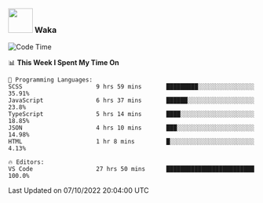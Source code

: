 ### <img src="https://media.giphy.com/media/VgCDAzcKvsR6OM0uWg/giphy.gif" width="50"> Waka

  <!--START_SECTION:waka-->
![Code Time](http://img.shields.io/badge/Code%20Time-921%20hrs%2052%20mins-blue)

📊 **This Week I Spent My Time On** 

```text
💬 Programming Languages: 
SCSS                     9 hrs 59 mins       █████████░░░░░░░░░░░░░░░░   35.91% 
JavaScript               6 hrs 37 mins       ██████░░░░░░░░░░░░░░░░░░░   23.8% 
TypeScript               5 hrs 14 mins       ████░░░░░░░░░░░░░░░░░░░░░   18.85% 
JSON                     4 hrs 10 mins       ███░░░░░░░░░░░░░░░░░░░░░░   14.98% 
HTML                     1 hr 8 mins         █░░░░░░░░░░░░░░░░░░░░░░░░   4.13%

🔥 Editors: 
VS Code                  27 hrs 50 mins      █████████████████████████   100.0%

```


 Last Updated on 07/10/2022 20:04:00 UTC
<!--END_SECTION:waka-->
